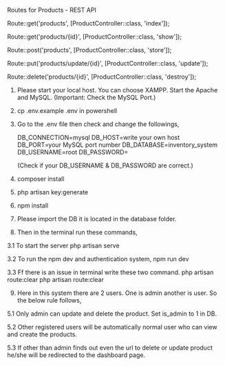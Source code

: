 

Routes for Products - REST API

Route::get('products', [ProductController::class, 'index']);

Route::get('products/{id}', [ProductController::class, 'show']);

Route::post('products', [ProductController::class, 'store']);

Route::put('products/update/{id}', [ProductController::class, 'update']);

Route::delete('products/{id}', [ProductController::class, 'destroy']);



1. Please start your local host. You can choose XAMPP. Start the Apache and MySQL. (Important: Check the MySQL Port.)

2. cp .env.example .env in powershell

3. Go to the .env file then check and change the followings, 

    DB_CONNECTION=mysql
    DB_HOST=write your own host
    DB_PORT=your MySQL port number
    DB_DATABASE=inventory_system
    DB_USERNAME=root
    DB_PASSWORD=

    (Check if your DB_USERNAME & DB_PASSWORD are correct.)

4. composer install

5. php artisan key:generate
   
6. npm install

7. Please import the DB it is located in the database folder.

8. Then in the terminal run these commands,

  3.1 To start the server
      php artisan serve

  3.2 To run the npm dev and authentication system,
      npm run dev

  3.3 Ff there is an issue in terminal write these two command.
      php artisan route:clear
      php artisan route:clear



9. Here in this system there are 2 users. One is admin another is user. So the below rule follows,

5.1 Only admin can update and delete the product. Set is_admin to 1 in DB.

5.2 Other registered users will be automatically normal user who can view and create the products. 

5.3 If other than admin finds out even the url to delete or update product he/she will be redirected to the dashboard page.



<!-- 10. Unit testing is done here all 34 cases successfully passed.
   
![1](https://github.com/MOSHAROFaa/InventorySystem/assets/84110930/a6411476-76e3-4d17-a3c3-6d3e617ddea9)


![2](https://github.com/MOSHAROFaa/InventorySystem/assets/84110930/faa03c36-fd82-4a44-975c-e120ec6ffe54)


Here is the system shown to you,


![1](https://github.com/MOSHAROFaa/InventorySystem/assets/84110930/ab19759b-ff48-4d16-9ccd-d9851418e77d)


![2](https://github.com/MOSHAROFaa/InventorySystem/assets/84110930/265f8300-d593-4a43-8949-5f8615fea78f)


![3](https://github.com/MOSHAROFaa/InventorySystem/assets/84110930/c4032e71-06c2-408a-af76-e6dda1db563d)


![4](https://github.com/MOSHAROFaa/InventorySystem/assets/84110930/2508b6db-7422-47bf-9642-7e46b49c26cd)

![5](https://github.com/MOSHAROFaa/InventorySystem/assets/84110930/f2d97457-256e-4aca-9b9a-91a8fb43d637)



![6](https://github.com/MOSHAROFaa/InventorySystem/assets/84110930/b3d52a12-9f4c-4c06-b042-cdf1b0da17c4)


![7](https://github.com/MOSHAROFaa/InventorySystem/assets/84110930/ba100778-eb0e-444e-a6e2-a170a44dd3c2)


![8](https://github.com/MOSHAROFaa/InventorySystem/assets/84110930/42bf58c4-9e6b-425d-9774-96fce28be0bc)


![9](https://github.com/MOSHAROFaa/InventorySystem/assets/84110930/31588aa2-eaa1-4a75-bb3c-1b124e525db1)


![10](https://github.com/MOSHAROFaa/InventorySystem/assets/84110930/1f5dfd46-ae84-4085-969a-d67663fb4a90)


![11](https://github.com/MOSHAROFaa/InventorySystem/assets/84110930/83605084-fcd5-4692-9b15-854ef95b3d89)


![12](https://github.com/MOSHAROFaa/InventorySystem/assets/84110930/425a3c0c-7514-4dd0-b03c-c021615194b5)


![13](https://github.com/MOSHAROFaa/InventorySystem/assets/84110930/b9a6040d-17af-4fc5-b7d1-aa2f1ebd78ad) -->



